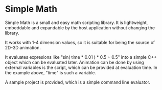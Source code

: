 # Simple Math

Simple Math is a small and easy math scripting library. It is lightweight, embeddable and expandable by the host application without changing the library.

It works with 1-4 dimension values, so it is suitable for being the source of 2D-3D animation.

It evaluates expresions like "sin( time * 0.01 ) * 0.5 + 0.5" into a simple C++ object which can be evaluated later. Animation can be done by using external variables is the script, which can be provided at evaluation time. In the example above, "time" is such a variable.

A sample project is provided, which is a simple command line evaluator.